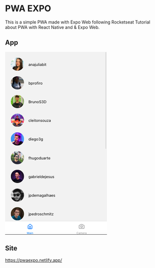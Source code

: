 # PWA EXPO

This is a simple PWA made with Expo Web following Rocketseat Tutorial about PWA with React Native and & Expo Web.

## App
<img src="/images/appPWA.png" />

## Site
https://pwaexpo.netlify.app/
